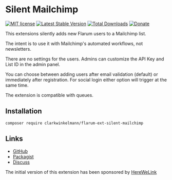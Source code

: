 # Silent Mailchimp

[![MIT license](https://img.shields.io/badge/license-MIT-blue.svg)](https://github.com/clarkwinkelmann/flarum-ext-silent-mailchimp/blob/master/LICENSE.md) [![Latest Stable Version](https://img.shields.io/packagist/v/clarkwinkelmann/flarum-ext-silent-mailchimp.svg)](https://packagist.org/packages/clarkwinkelmann/flarum-ext-silent-mailchimp) [![Total Downloads](https://img.shields.io/packagist/dt/clarkwinkelmann/flarum-ext-silent-mailchimp.svg)](https://packagist.org/packages/clarkwinkelmann/flarum-ext-silent-mailchimp) [![Donate](https://img.shields.io/badge/paypal-donate-yellow.svg)](https://www.paypal.me/clarkwinkelmann)

This extensions silently adds new Flarum users to a Mailchimp list.

The intent is to use it with Mailchimp's automated workflows, not newsletters.

There are no settings for the users. Admins can customize the API Key and List ID in the admin panel.

You can choose between adding users after email validation (default) or immediately after registration.
For social login either option will trigger at the same time.

The extension is compatible with queues.

## Installation

    composer require clarkwinkelmann/flarum-ext-silent-mailchimp

## Links

- [GitHub](https://github.com/clarkwinkelmann/flarum-ext-silent-mailchimp)
- [Packagist](https://packagist.org/packages/clarkwinkelmann/flarum-ext-silent-mailchimp)
- [Discuss](https://discuss.flarum.org/d/23079)

The initial version of this extension has been sponsored by [HereWeLink](https://www.herewelink.fr/)
